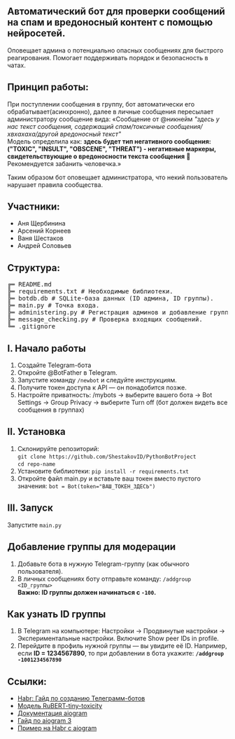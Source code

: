 ## Автоматический бот для проверки сообщений на спам и вредоносный контент с помощью нейросетей. 
Оповещает админа о потенциально опасных сообщениях для быстрого реагирования. Помогает поддерживать порядок и безопасность в чатах.

## Принцип работы:
При поступлении сообщения в группу, бот автоматически его обрабатывает(асинхронно), далее в личные сообщения пересылает администратору сообщение вида:
«Сообщение от @никнейм 
*"здесь у нас текст сообщения, содержащий спам/токсичные сообщения/хвхахаха/другой вредоносный текст"*   
Модель определила как: 
**здесь будет тип негативного сообщения:
("TOXIC", "INSULT", "OBSCENE", "THREAT") - негативные маркеры, свидетельствующие о вредоносности текста сообщения**  🚨  
Рекомендуется забанить человечка.»

Таким образом бот оповещает администратора, что некий пользователь нарушает правила сообщества.

## Участники: 
- Аня Щербинина
- Арсений Корнеев
- Ваня Шестаков
- Андрей Соловьев

 ##  Структура: 
  
 <pre>╔═ README.md 
╠═ requirements.txt # Необходимые библиотеки.
╠═ botdb.db # SQLite-база данных (ID админа, ID группы). 
╠═ main.py # Точка входа. 
╠═ administering.py # Регистрация админов и добавление групп. 
╠═ message_checking.py # Проверка входящих сообщений. 
╚═ .gitignore  </pre>


## I. Начало работы
1. Создайте Telegram-бота
1.  Откройте @BotFather в Telegram.
2.  Запустите  команду 
`/newbot`
 и следуйте инструкциям.
3.  Получите токен доступа к API — он понадобится позже.
4.  Настройте приватность:
  /mybots → выберите вашего бота → Bot Settings → Group Privacy → выберите Turn off (бот должен видеть все сообщения в группах)
## II. Установка
1.  Склонируйте репозиторий:  
`git clone https://github.com/ShestakovID/PythonBotProject`  
`cd repo-name`
2.  Установите библиотеки:
`pip install -r requirements.txt`
3.  Откройте файл main.py и вставьте ваш токен вместо пустого значения:
`bot = Bot(token="ВАШ_ТОКЕН_ЗДЕСЬ")`

## III. Запуск
Запустите
`main.py`
## Добавление группы для модерации

1.  Добавьте бота в нужную Telegram-группу (как обычного пользователя).
2.  В личных сообщениях боту отправьте команду:
`/addgroup <ID_группы>`  
**Важно: ID группы должен начинаться с `-100`.**

## Как узнать ID группы
1.  В Telegram на компьютере:
  Настройки → Продвинутые настройки → Экспериментальные настройки.
  Включите Show peer IDs in profile.
2.  Перейдите в профиль нужной группы — вы увидите её ID.
Например, если **ID = 1234567890**, то при добавлении в бота укажите:
**`/addgroup -1001234567890`**

## Ссылки:

* [Habr: Гайд по созданию Телеграмм-ботов](https://habr.com/ru/articles/732136/)
* [Модель RuBERT-tiny-toxicity](https://huggingface.co/cointegrated/rubert-tiny-toxicity)
* [Документация aiogram](https://docs.aiogram.dev/en/latest/)
* [Гайд по aiogram 3](https://mastergroosha.github.io/aiogram-3-guide/)
* [Пример на Habr с aiogram](https://habr.com/ru/companies/amvera/articles/820527/)
